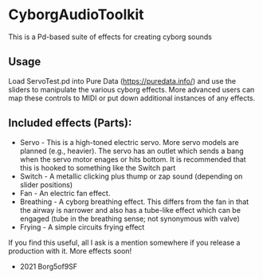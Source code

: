 # CyborgAudioToolkit
This is a Pd-based suite of effects for creating cyborg sounds

## Usage
Load ServoTest.pd into Pure Data (https://puredata.info/) and use the sliders to manipulate the various cyborg effects. More advanced users can map these controls to MIDI or put down additional instances of any effects.

## Included effects (Parts):
* Servo - This is a high-toned electric servo. More servo models are planned (e.g., heavier). The servo has an outlet which sends a bang when the servo motor enages or hits bottom. It is recommended that this is hooked to something like the Switch part
* Switch - A metallic clicking plus thump or zap sound (depending on slider positions)
* Fan - An electric fan effect.
* Breathing - A cyborg breathing effect. This differs from the fan in that the airway is narrower and also has a tube-like effect which can be engaged (tube in the breathing sense; not synonymous with valve)
* Frying - A simple circuits frying effect

If you find this useful, all I ask is a mention somewhere if you release a production with it.
More effects soon!

- 2021 Borg5of9SF
